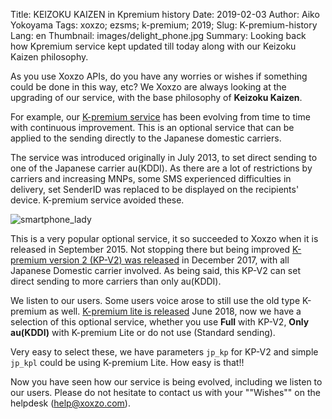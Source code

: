 Title: KEIZOKU KAIZEN in Kpremium history
Date: 2019-02-03 
Author: Aiko Yokoyama
Tags: xoxzo; ezsms; k-premium; 2019;
Slug: K-premium-history
Lang: en
Thumbnail: images/delight_phone.jpg
Summary: Looking back how Kpremium service kept updated till today along with our Keizoku Kaizen philosophy.

As you use Xoxzo APIs, do you have any worries or wishes if something could be done in this way, etc? 
We Xoxzo are always looking at the upgrading of our service, with the base philosophy of **Keizoku Kaizen**.

For example, our [K-premium service](https://help.xoxzo.com/en/xoxzo-cloud-telephony-platform/articles/the-k-premium-service/) 
has been evolving from time to time with continuous improvement. 
This is an optional service that can be applied to the sending directly to the Japanese domestic carriers.

The service was introduced originally in July 2013, to set direct sending to one of the Japanese carrier au(KDDI). 
As there are a lot of restrictions by carriers and increasing MNPs, some SMS experienced difficulties in delivery, 
set SenderID was replaced to be displayed on the recipients' device. K-premium service avoided these.

![smartphone_lady](/images/delight_phone.jpg)

This is a very popular optional service, it so succeeded to Xoxzo when it is released in September 2015. 
Not stopping there but being improved [K-premium version 2 (KP-V2) was released](https://blog.xoxzo.com/en/2017/11/24/kpremium-v2-notice/)
in December 2017, with all Japanese Domestic carrier involved. As being said, 
this KP-V2 can set direct sending to more carriers than only au(KDDI).

We listen to our users. Some users voice arose to still use the old type K-premium as well. 
[K-premium lite is released](https://blog.xoxzo.com/ja/2018/06/25/kpremium-lite-notice/) June 2018, 
now we have a selection of this optional service, whether you use **Full** with KP-V2, **Only au(KDDI)** 
with K-premium Lite or do not use (Standard sending).

Very easy to select these, we have parameters `jp_kp` for KP-V2 and simple `jp_kpl` could be using K-premium Lite. 
How easy is that!!

Now you have seen how our service is being evolved, including we listen to our users. 
Please do not hesitate to contact us with your ""Wishes"" on the helpdesk (help@xoxzo.com).

